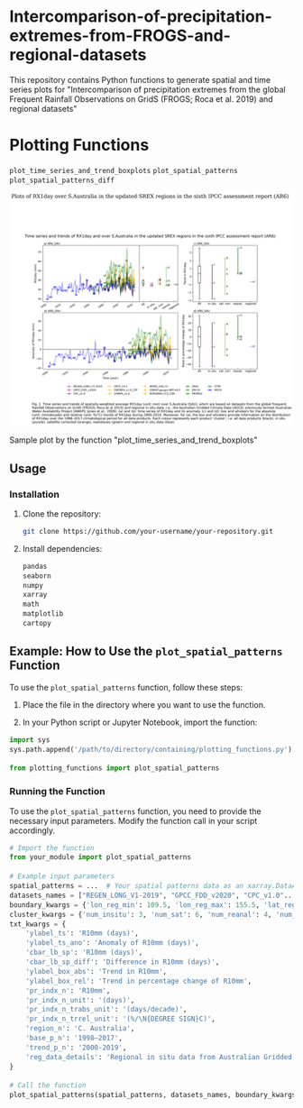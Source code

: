 # Intercomparison-of-precipitation-extremes-from-FROGS-and-regional-datasets
This repository contains Python functions to generate spatial and time series plots for "Intercomparison of precipitation extremes from the global Frequent Rainfall Observations on GridS (FROGS; Roca et al. 2019) and regional datasets"


# Plotting Functions

`plot_time_series_and_trend_boxplots`
`plot_spatial_patterns`
`plot_spatial_patterns_diff`

![Sample plot by the function "plot_time_series_and_trend_boxplots"](42sau_rx1day_time_series_and_trend_boxplots.png)

Sample plot by the function "plot_time_series_and_trend_boxplots"

## Usage

### Installation

1. Clone the repository:

    ```bash
    git clone https://github.com/your-username/your-repository.git
    ```

2. Install dependencies:

    ```bash
    pandas
    seaborn
    numpy
    xarray
    math
    matplotlib
    cartopy
    ```

## Example: How to Use the `plot_spatial_patterns` Function

To use the `plot_spatial_patterns` function, follow these steps:

1. Place the file in the directory where you want to use the function.

2. In your Python script or Jupyter Notebook, import the function:

```python
import sys
sys.path.append('/path/to/directory/containing/plotting_functions.py')

from plotting_functions import plot_spatial_patterns
```

### Running the Function

To use the `plot_spatial_patterns` function, you need to provide the necessary input parameters. Modify the function call in your script accordingly.

```python
# Import the function
from your_module import plot_spatial_patterns

# Example input parameters
spatial_patterns = ...  # Your spatial patterns data as an xarray.DataArray object
datasets_names = ["REGEN_LONG_V1-2019", "GPCC_FDD_v2020", "CPC_v1.0"...]  # List of dataset names
boundary_kwargs = {'lon_reg_min': 109.5, 'lon_reg_max': 155.5, 'lat_reg_min': -45.5, 'lat_reg_max': -9.5}  # Boundary settings
cluster_kwargs = {'num_insitu': 3, 'num_sat': 6, 'num_reanal': 4, 'num_reg': 1}  # Cluster settings
txt_kwargs = {
    'ylabel_ts': 'R10mm (days)',
    'ylabel_ts_ano': 'Anomaly of R10mm (days)',
    'cbar_lb_sp': 'R10mm (days)',
    'cbar_lb_sp_diff': 'Difference in R10mm (days)',
    'ylabel_box_abs': 'Trend in R10mm',
    'ylabel_box_rel': 'Trend in percentage change of R10mm',
    'pr_indx_n': 'R10mm',
    'pr_indx_n_unit': '(days)',
    'pr_indx_n_trabs_unit': '(days/decade)',
    'pr_indx_n_trrel_unit': '(%/\N{DEGREE SIGN}C)',
    'region_n': 'C. Australia',
    'base_p_n': '1998–2017',
    'trend_p_n': '2000-2019',
    'reg_data_details': 'Regional in situ data from Australian Gridded Climate Data (AGCD).'
}

# Call the function
plot_spatial_patterns(spatial_patterns, datasets_names, boundary_kwargs, cluster_kwargs, txt_kwargs)


